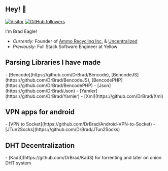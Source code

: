<h2>Hey! 👋</h2>

[![Visitor](https://visitor-badge.laobi.icu/badge?page_id=DrBrad.DrBrad)](https://github.com/DrBrad) [![GitHub followers](https://img.shields.io/github/followers/DrBrad.svg?style=social&label=Follow)](https://github.com/DrBrad?tab=followers)


I'm Brad Eagle! 
- <i>Currently:</i> Founder of [Ammo Recycling Inc.](https://ammorecycling.com) & [Uncentralized](https://uncentralized.com)
- <i>Previously:</i> Full Stack Software Engineer at Yellow

<h2>Parsing Libraries I have made</h2>
- [Bencode](https://github.com/DrBrad/Bencode), [BencodeJS](https://github.com/DrBrad/BencodeJS), [BencodePHP](https://github.com/DrBrad/BencodePHP)
- [Json](https://github.com/DrBrad/Json)
- [Yamler](https://github.com/DrBrad/Yamler)
- [Xml](https://github.com/DrBrad/Xml)

<h2>VPN apps for android</h2>
- [VPN to Socket](https://github.com/DrBrad/Android-VPN-to-Socket)
- [JTun2Socks](https://github.com/DrBrad/JTun2Socks)

<h2>DHT Decentralization</h2>
- [Kad3](https://github.com/DrBrad/Kad3) for torrenting and later on onion DHT system
